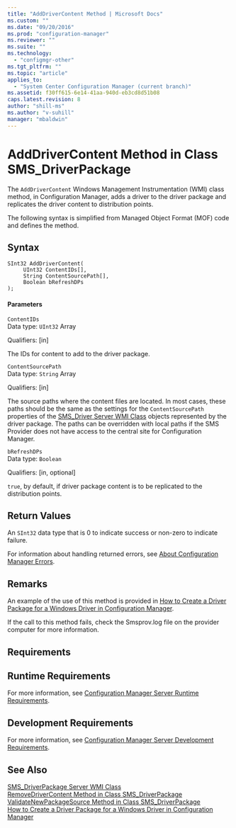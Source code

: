 ```yaml
---
title: "AddDriverContent Method | Microsoft Docs"
ms.custom: ""
ms.date: "09/20/2016"
ms.prod: "configuration-manager"
ms.reviewer: ""
ms.suite: ""
ms.technology:
  - "configmgr-other"
ms.tgt_pltfrm: ""
ms.topic: "article"
applies_to:
  - "System Center Configuration Manager (current branch)"
ms.assetid: f30ff615-6e14-41aa-940d-eb3cd8d51b08
caps.latest.revision: 8
author: "shill-ms"
ms.author: "v-suhill"
manager: "mbaldwin"
---
```

# AddDriverContent Method in Class SMS_DriverPackage
The `AddDriverContent` Windows Management Instrumentation (WMI) class method, in Configuration Manager, adds a driver to the driver package and replicates the driver content to distribution points.  

 The following syntax is simplified from Managed Object Format (MOF) code and defines the method.  

## Syntax  

```  
SInt32 AddDriverContent(  
     UInt32 ContentIDs[],  
     String ContentSourcePath[],  
     Boolean bRefreshDPs  
);  
```  

#### Parameters  
 `ContentIDs`  
 Data type: `UInt32` Array  

 Qualifiers: [in]  

 The IDs for content to add to the driver package.  

 `ContentSourcePath`  
 Data type: `String` Array  

 Qualifiers: [in]  

 The source paths where the content files are located. In most cases, these paths should be the same as the settings for the `ContentSourcePath` properties of the [SMS_Driver Server WMI Class](../../../develop/reference/osd/sms_driver-server-wmi-class.md) objects represented by the driver package. The paths can be overridden with local paths if the SMS Provider does not have access to the central site for Configuration Manager.  

 `bRefreshDPs`  
 Data type: `Boolean`  

 Qualifiers: [in, optional]  

 `true`, by default, if driver package content is to be replicated to the distribution points.  

## Return Values  
 An `SInt32` data type that is 0 to indicate success or non-zero to indicate failure.  

 For information about handling returned errors, see [About Configuration Manager Errors](../../../develop/core/understand/about-configuration-manager-errors.md).  

## Remarks  
 An example of the use of this method is provided in [How to Create a Driver Package for a Windows Driver in Configuration Manager](../../../develop/osd/how-to-create-a-driver-package-for-a-windows-driver.md).  

 If the call to this method fails, check the Smsprov.log file on the provider computer for more information.  

## Requirements  

## Runtime Requirements  
 For more information, see [Configuration Manager Server Runtime Requirements](../../../develop/core/reqs/server-runtime-requirements.md).  

## Development Requirements  
 For more information, see [Configuration Manager Server Development Requirements](../../../develop/core/reqs/server-development-requirements.md).  

## See Also  
 [SMS_DriverPackage Server WMI Class](../../../develop/reference/osd/sms_driverpackage-server-wmi-class.md)   
 [RemoveDriverContent Method in Class SMS_DriverPackage](../../../develop/reference/osd/removedrivercontent-method-in-class-sms_driverpackage.md)   
 [ValidateNewPackageSource Method in Class SMS_DriverPackage](../../../develop/reference/osd/validatenewpackagesource-method-in-class-sms_driverpackage.md)   
 [How to Create a Driver Package for a Windows Driver in Configuration Manager](../../../develop/osd/how-to-create-a-driver-package-for-a-windows-driver.md)
